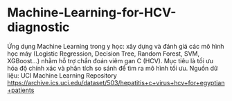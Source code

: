# Machine-Learning-for-HCV-diagnostic
Ứng dụng Machine Learning trong y học: xây dựng và đánh giá các mô hình học máy (Logistic Regression, Decision Tree, Random Forest, SVM, XGBoost…) nhằm hỗ trợ chẩn đoán viêm gan C (HCV). Mục tiêu là tối ưu hóa độ chính xác và phân tích so sánh để tìm ra mô hình tối ưu.
Nguồn dữ liệu: UCI Machine Learning Repository
https://archive.ics.uci.edu/dataset/503/hepatitis+c+virus+hcv+for+egyptian+patients

